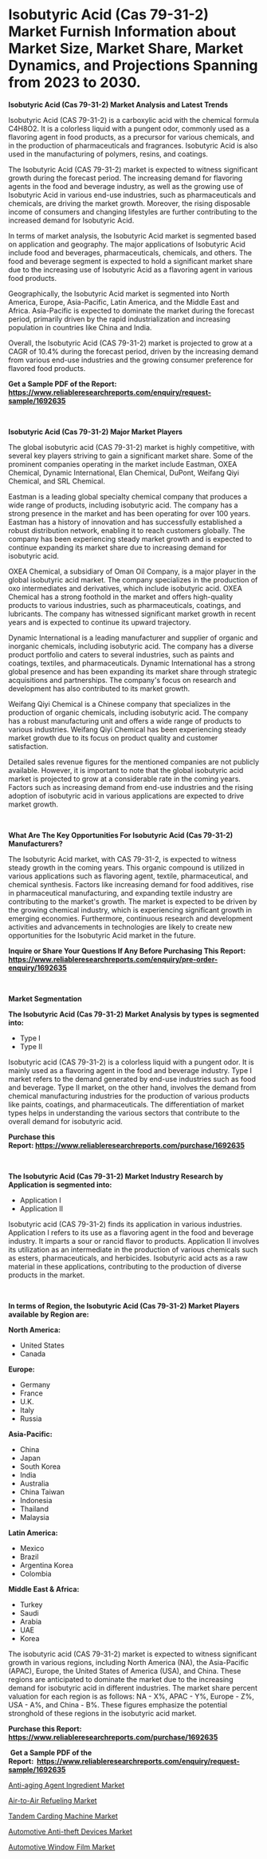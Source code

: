 <p><h1>Isobutyric Acid (Cas 79-31-2) Market Furnish Information about Market Size, Market Share, Market Dynamics, and Projections Spanning from 2023 to 2030.</h1></p><p><strong>Isobutyric Acid (Cas 79-31-2) Market Analysis and Latest Trends</strong></p>
<p><p>Isobutyric Acid (CAS 79-31-2) is a carboxylic acid with the chemical formula C4H8O2. It is a colorless liquid with a pungent odor, commonly used as a flavoring agent in food products, as a precursor for various chemicals, and in the production of pharmaceuticals and fragrances. Isobutyric Acid is also used in the manufacturing of polymers, resins, and coatings.</p><p>The Isobutyric Acid (CAS 79-31-2) market is expected to witness significant growth during the forecast period. The increasing demand for flavoring agents in the food and beverage industry, as well as the growing use of Isobutyric Acid in various end-use industries, such as pharmaceuticals and chemicals, are driving the market growth. Moreover, the rising disposable income of consumers and changing lifestyles are further contributing to the increased demand for Isobutyric Acid.</p><p>In terms of market analysis, the Isobutyric Acid market is segmented based on application and geography. The major applications of Isobutyric Acid include food and beverages, pharmaceuticals, chemicals, and others. The food and beverage segment is expected to hold a significant market share due to the increasing use of Isobutyric Acid as a flavoring agent in various food products.</p><p>Geographically, the Isobutyric Acid market is segmented into North America, Europe, Asia-Pacific, Latin America, and the Middle East and Africa. Asia-Pacific is expected to dominate the market during the forecast period, primarily driven by the rapid industrialization and increasing population in countries like China and India.</p><p>Overall, the Isobutyric Acid (CAS 79-31-2) market is projected to grow at a CAGR of 10.4% during the forecast period, driven by the increasing demand from various end-use industries and the growing consumer preference for flavored food products.</p></p>
<p><strong>Get a Sample PDF of the Report:&nbsp; <a href="https://www.reliableresearchreports.com/enquiry/request-sample/1692635">https://www.reliableresearchreports.com/enquiry/request-sample/1692635</a></strong></p>
<p>&nbsp;</p>
<p><strong>Isobutyric Acid (Cas 79-31-2) Major Market Players</strong></p>
<p><p>The global isobutyric acid (CAS 79-31-2) market is highly competitive, with several key players striving to gain a significant market share. Some of the prominent companies operating in the market include Eastman, OXEA Chemical, Dynamic International, Elan Chemical, DuPont, Weifang Qiyi Chemical, and SRL Chemical.</p><p>Eastman is a leading global specialty chemical company that produces a wide range of products, including isobutyric acid. The company has a strong presence in the market and has been operating for over 100 years. Eastman has a history of innovation and has successfully established a robust distribution network, enabling it to reach customers globally. The company has been experiencing steady market growth and is expected to continue expanding its market share due to increasing demand for isobutyric acid.</p><p>OXEA Chemical, a subsidiary of Oman Oil Company, is a major player in the global isobutyric acid market. The company specializes in the production of oxo intermediates and derivatives, which include isobutyric acid. OXEA Chemical has a strong foothold in the market and offers high-quality products to various industries, such as pharmaceuticals, coatings, and lubricants. The company has witnessed significant market growth in recent years and is expected to continue its upward trajectory.</p><p>Dynamic International is a leading manufacturer and supplier of organic and inorganic chemicals, including isobutyric acid. The company has a diverse product portfolio and caters to several industries, such as paints and coatings, textiles, and pharmaceuticals. Dynamic International has a strong global presence and has been expanding its market share through strategic acquisitions and partnerships. The company's focus on research and development has also contributed to its market growth.</p><p>Weifang Qiyi Chemical is a Chinese company that specializes in the production of organic chemicals, including isobutyric acid. The company has a robust manufacturing unit and offers a wide range of products to various industries. Weifang Qiyi Chemical has been experiencing steady market growth due to its focus on product quality and customer satisfaction.</p><p>Detailed sales revenue figures for the mentioned companies are not publicly available. However, it is important to note that the global isobutyric acid market is projected to grow at a considerable rate in the coming years. Factors such as increasing demand from end-use industries and the rising adoption of isobutyric acid in various applications are expected to drive market growth.</p></p>
<p>&nbsp;</p>
<p><strong>What Are The Key Opportunities For Isobutyric Acid (Cas 79-31-2) Manufacturers?</strong></p>
<p><p>The Isobutyric Acid market, with CAS 79-31-2, is expected to witness steady growth in the coming years. This organic compound is utilized in various applications such as flavoring agent, textile, pharmaceutical, and chemical synthesis. Factors like increasing demand for food additives, rise in pharmaceutical manufacturing, and expanding textile industry are contributing to the market's growth. The market is expected to be driven by the growing chemical industry, which is experiencing significant growth in emerging economies. Furthermore, continuous research and development activities and advancements in technologies are likely to create new opportunities for the Isobutyric Acid market in the future.</p></p>
<p><strong>Inquire or Share Your Questions If Any Before Purchasing This Report: <a href="https://www.reliableresearchreports.com/enquiry/pre-order-enquiry/1692635">https://www.reliableresearchreports.com/enquiry/pre-order-enquiry/1692635</a></strong></p>
<p>&nbsp;</p>
<p><strong>Market Segmentation</strong></p>
<p><strong>The Isobutyric Acid (Cas 79-31-2) Market Analysis by types is segmented into:</strong></p>
<p><ul><li>Type I</li><li>Type II</li></ul></p>
<p><p>Isobutyric acid (CAS 79-31-2) is a colorless liquid with a pungent odor. It is mainly used as a flavoring agent in the food and beverage industry. Type I market refers to the demand generated by end-use industries such as food and beverage. Type II market, on the other hand, involves the demand from chemical manufacturing industries for the production of various products like paints, coatings, and pharmaceuticals. The differentiation of market types helps in understanding the various sectors that contribute to the overall demand for isobutyric acid.</p></p>
<p><strong>Purchase this Report:&nbsp;<a href="https://www.reliableresearchreports.com/purchase/1692635">https://www.reliableresearchreports.com/purchase/1692635</a></strong></p>
<p>&nbsp;</p>
<p><strong>The Isobutyric Acid (Cas 79-31-2) Market Industry Research by Application is segmented into:</strong></p>
<p><ul><li>Application I</li><li>Application II</li></ul></p>
<p><p>Isobutyric acid (CAS 79-31-2) finds its application in various industries. Application I refers to its use as a flavoring agent in the food and beverage industry. It imparts a sour or rancid flavor to products. Application II involves its utilization as an intermediate in the production of various chemicals such as esters, pharmaceuticals, and herbicides. Isobutyric acid acts as a raw material in these applications, contributing to the production of diverse products in the market.</p></p>
<p>&nbsp;</p>
<p><strong>In terms of Region, the Isobutyric Acid (Cas 79-31-2) Market Players available by Region are:</strong></p>
<p>
    <p> <strong> North America: </strong>
        <ul>
            <li>United States</li>
            <li>Canada</li>
        </ul>
        </p> 
    <p> <strong> Europe: </strong>
        <ul>
            <li>Germany</li>
            <li>France</li>
            <li>U.K.</li>
            <li>Italy</li>
            <li>Russia</li>
        </ul>
        </p> 
    <p> <strong> Asia-Pacific: </strong>
        <ul>
            <li>China</li>
            <li>Japan</li>
            <li>South Korea</li>
            <li>India</li>
            <li>Australia</li>
            <li>China Taiwan</li>
            <li>Indonesia</li>
            <li>Thailand</li>
            <li>Malaysia</li>
        </ul>
        </p> 
    <p> <strong> Latin America: </strong>
        <ul>
            <li>Mexico</li>
            <li>Brazil</li>
            <li>Argentina Korea</li>
            <li>Colombia</li>
        </ul>
        </p> 
    <p> <strong> Middle East & Africa: </strong>
        <ul>
            <li>Turkey</li>
            <li>Saudi</li>
            <li>Arabia</li>
            <li>UAE</li>
            <li>Korea</li>
        </ul>
    </p>
    </p>
<p><p>The isobutyric acid (CAS 79-31-2) market is expected to witness significant growth in various regions, including North America (NA), the Asia-Pacific (APAC), Europe, the United States of America (USA), and China. These regions are anticipated to dominate the market due to the increasing demand for isobutyric acid in different industries. The market share percent valuation for each region is as follows: NA - X%, APAC - Y%, Europe - Z%, USA - A%, and China - B%. These figures emphasize the potential stronghold of these regions in the isobutyric acid market.</p></p>
<p><strong>Purchase this Report: <a href="https://www.reliableresearchreports.com/purchase/1692635">https://www.reliableresearchreports.com/purchase/1692635</a></strong></p>
<p>&nbsp;<strong>Get a Sample PDF of the Report:&nbsp;&nbsp;<a href="https://www.reliableresearchreports.com/enquiry/request-sample/1692635">https://www.reliableresearchreports.com/enquiry/request-sample/1692635</a></strong></p>
<p><strong></strong></p>
<p><p><a href="https://github.com/aliciawhite5576/Market-Research-Report-List-1/blob/main/anti-aging-agent-ingredient-market.md">Anti-aging Agent Ingredient Market</a></p><p><a href="https://www.linkedin.com/pulse/air-to-air-refueling-market-research-report-provides-thorough-lypqe/">Air-to-Air Refueling Market</a></p><p><a href="https://medium.com/@dennismurphy47/tandem-carding-machine-nbsp-market-focuses-on-market-share-size-and-projected-forecast-till-2030-f422f55f91c2">Tandem Carding Machine Market</a></p><p><a href="https://www.linkedin.com/pulse/automotive-anti-theft-devices-market-size-share-global-ttboe/">Automotive Anti-theft Devices Market</a></p><p><a href="https://github.com/provorikovar/Market-Research-Report-List-1/blob/main/automotive-window-film-market.md">Automotive Window Film Market</a></p></p>